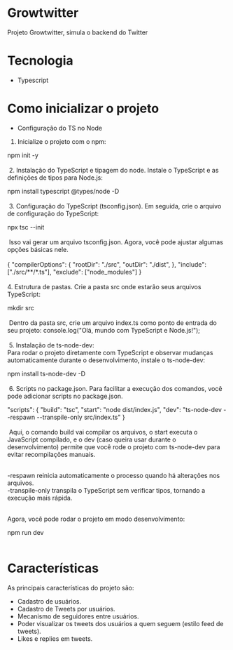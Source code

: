 # Growtwitter

Projeto Growtwitter, simula o backend do Twitter

# Tecnologia

- Typescript

# Como inicializar o projeto

- Configuração do TS no Node
​
1. Inicialize o projeto com o npm:

npm init -y <br/><br/>
​
2. Instalação do TypeScript e tipagem do node.
Instale o TypeScript e as definições de tipos para Node.js:<br/>

npm install typescript @types/node -D<br/><br/>
​
3. Configuração do TypeScript (tsconfig.json).
Em seguida, crie o arquivo de configuração do TypeScript:<br/>

npx tsc --init<br/><br/>
​
Isso vai gerar um arquivo tsconfig.json. Agora, você pode ajustar algumas opções básicas nele. <br/><br/>
{
  "compilerOptions": {
    "rootDir": "./src", 
    "outDir": "./dist", 
  },
  "include": ["./src/**/*.ts"],
  "exclude": ["node_modules"]
}<br/><br/>
​
4. Estrutura de pastas.
Crie a pasta src onde estarão seus arquivos TypeScript:<br/>

mkdir src<br/><br/>
​
Dentro da pasta src, crie um arquivo index.ts como ponto de entrada do seu projeto:
console.log("Olá, mundo com TypeScript e Node.js!");<br/><br/>
​
5. Instalação de ts-node-dev:<br/>
Para rodar o projeto diretamente com TypeScript e observar mudanças automaticamente durante o desenvolvimento, instale o ts-node-dev:<br/>

npm install ts-node-dev -D<br/><br/>
​
6. Scripts no package.json.
Para facilitar a execução dos comandos, você pode adicionar scripts no package.json. <br/>

"scripts": {
  "build": "tsc",
  "start": "node dist/index.js",
  "dev": "ts-node-dev --respawn --transpile-only src/index.ts"
}<br/><br/>
​
Aqui, o comando build vai compilar os arquivos, o start executa o JavaScript compilado, e o dev (caso queira usar durante o desenvolvimento) permite que você rode o projeto com ts-node-dev para evitar recompilações manuais.<br/><br/>

-respawn reinicia automaticamente o processo quando há alterações nos arquivos.<br/>
-transpile-only transpila o TypeScript sem verificar tipos, tornando a execução mais rápida.<br/><br/>

Agora, você pode rodar o projeto em modo desenvolvimento:<br/>

npm run dev<br/><br/>

# Características

As principais características do projeto são:
- Cadastro de usuários.
- Cadastro de Tweets por usuários.
- Mecanismo de seguidores entre usuários.
- Poder visualizar os tweets dos usuários a quem seguem (estilo feed de tweets).
- Likes e replies em tweets.
